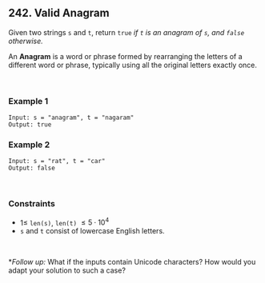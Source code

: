 ## 242. Valid Anagram

Given two strings `s` and `t`, return `true` _if `t` is an anagram of `s`, and `false` otherwise._

An **Anagram** is a word or phrase formed by rearranging the letters of a different word or phrase, typically using all the original letters exactly once.

<br>

### Example 1

```
Input: s = "anagram", t = "nagaram"
Output: true
```

### Example 2

```
Input: s = "rat", t = "car"
Output: false
```

<br>

### Constraints

- $1 \leqslant$ `len(s)`, `len(t)` $\leqslant 5 \cdot 10^4$
- `s` and `t` consist of lowercase English letters.

<br>

\*_Follow up:_ What if the inputs contain Unicode characters? How would you adapt your solution to such a case?
